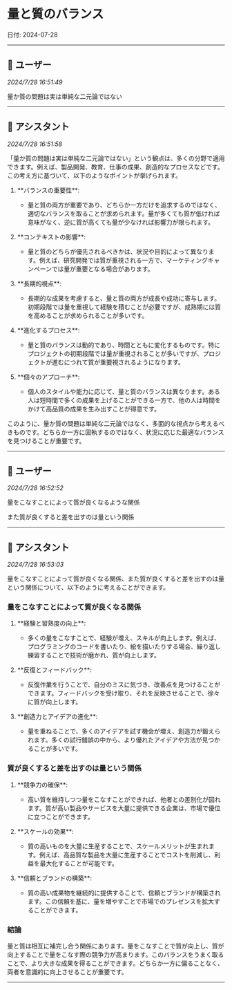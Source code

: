 # 量と質のバランス

日付: 2024-07-28

---

## 👤 ユーザー
*2024/7/28 16:51:49*

量か質の問題は実は単純な二元論ではない

---

## 🤖 アシスタント
*2024/7/28 16:51:58*

「量か質の問題は実は単純な二元論ではない」という観点は、多くの分野で適用できます。例えば、製品開発、教育、仕事の成果、創造的なプロセスなどです。この考え方に基づいて、以下のようなポイントが挙げられます。

1. \*\*バランスの重要性\*\*:
   - 量と質の両方が重要であり、どちらか一方だけを追求するのではなく、適切なバランスを取ることが求められます。量が多くても質が低ければ意味がなく、逆に質が高くても量が少なければ影響力が限られます。

2. \*\*コンテキストの影響\*\*:
   - 量と質のどちらが優先されるべきかは、状況や目的によって異なります。例えば、研究開発では質が重視される一方で、マーケティングキャンペーンでは量が重要となる場合があります。

3. \*\*長期的視点\*\*:
   - 長期的な成果を考慮すると、量と質の両方が成長や成功に寄与します。初期段階では量を重視して経験を積むことが必要ですが、成熟期には質を高めることが求められることが多いです。

4. \*\*進化するプロセス\*\*:
   - 量と質のバランスは動的であり、時間とともに変化するものです。特にプロジェクトの初期段階では量が重視されることが多いですが、プロジェクトが進むにつれて質が重要視されるようになります。

5. \*\*個々のアプローチ\*\*:
   - 個人のスタイルや能力に応じて、量と質のバランスは異なります。ある人は短時間で多くの成果を上げることができる一方で、他の人は時間をかけて高品質の成果を生み出すことが得意です。

このように、量か質の問題は単純な二元論ではなく、多面的な視点から考えるべきものです。どちらか一方に固執するのではなく、状況に応じた最適なバランスを見つけることが重要です。

---

## 👤 ユーザー
*2024/7/28 16:52:52*

量をこなすことによって質が良くなるような関係

また質が良くすると差を出すのは量という関係

---

## 🤖 アシスタント
*2024/7/28 16:53:03*

量をこなすことによって質が良くなる関係、また質が良くすると差を出すのは量という関係について、以下のように考えることができます。

### 量をこなすことによって質が良くなる関係

1. \*\*経験と習熟度の向上\*\*:
   - 多くの量をこなすことで、経験が増え、スキルが向上します。例えば、プログラミングのコードを書いたり、絵を描いたりする場合、繰り返し練習することで技術が磨かれ、質が向上します。

2. \*\*反復とフィードバック\*\*:
   - 反復作業を行うことで、自分のミスに気づき、改善点を見つけることができます。フィードバックを受け取り、それを反映させることで、徐々に質が向上します。

3. \*\*創造力とアイデアの進化\*\*:
   - 量を重ねることで、多くのアイデアを試す機会が増え、創造力が鍛えられます。多くの試行錯誤の中から、より優れたアイデアや方法が見つかることが多いです。

### 質が良くすると差を出すのは量という関係

1. \*\*競争力の確保\*\*:
   - 高い質を維持しつつ量をこなすことができれば、他者との差別化が図れます。質が高い製品やサービスを大量に提供できる企業は、市場で優位に立つことができます。

2. \*\*スケールの効果\*\*:
   - 質の高いものを大量に生産することで、スケールメリットが生まれます。例えば、高品質な製品を大量に生産することでコストを削減し、利益を最大化することが可能です。

3. \*\*信頼とブランドの構築\*\*:
   - 質の高い成果物を継続的に提供することで、信頼とブランドが構築されます。この信頼を基に、量を増やすことで市場でのプレゼンスを拡大することができます。

### 結論

量と質は相互に補完し合う関係にあります。量をこなすことで質が向上し、質が向上することで量をこなす際の競争力が高まります。このバランスをうまく取ることで、より大きな成果を得ることができます。どちらか一方に偏ることなく、両者を意識的に向上させることが重要です。

---
